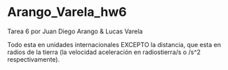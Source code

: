 Arango_Varela_hw6
=================

Tarea 6 por Juan Diego Arango &amp; Lucas Varela


Todo esta en unidades internacionales EXCEPTO la distancia, que esta en radios de la tierra (la velocidad aceleración en radiostierra/s o /s^2 respectivamente).

